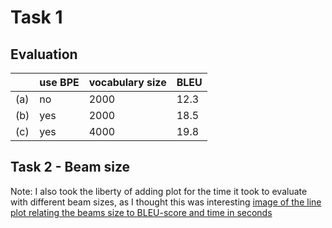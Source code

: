 # Task 1
## Evaluation
| |use BPE|vocabulary size|BLEU|
|---|---|---|---|
|(a)|no|2000|12.3|
|(b)|yes|2000|18.5|
|(c)|yes|4000|19.8|

## Task 2 - Beam size
Note: I also took the liberty of adding plot for the time it took to evaluate with different beam sizes, as I thought this was interesting
[image of the line plot relating the beams size to BLEU-score and time in seconds](results/graph.png)
